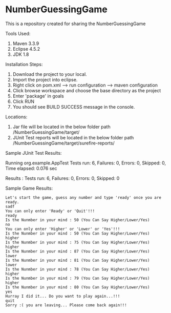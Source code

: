 # NumberGuessingGame

This is a repository created for sharing the NumberGuessingGame

Tools Used:

  1. Maven 3.3.9
  2. Eclipse 4.5.2
  3. JDK 1.8

Installation Steps:

  1. Download the project to your local.
  2. Import the project into eclipse.
  3. Right click on pom.xml --> run configuration --> maven configuration
  4. Click browse workspace and choose the base directory as the project
  5. Enter 'package' in goals
  6. Click RUN
  7. You should see BUILD SUCCESS message in the console.

Locations:

  1. Jar file will be located in the below folder path
      /NumberGuessingGame/target/
  2. JUnit Test reports will be located in the below folder path
      /NumberGuessingGame/target/surefire-reports/

Sample JUnit Test Results:

  Running org.example.AppTest
  Tests run: 6, Failures: 0, Errors: 0, Skipped: 0, Time elapsed: 0.076 sec

  Results :
  Tests run: 6, Failures: 0, Errors: 0, Skipped: 0

Sample Game Results:

    Let's start the game, guess any number and type 'ready' once you are ready.
    sadf
    You can only enter 'Ready' or 'Quit'!!!
    ready
    Is the Nunmber in your mind : 50 (You Can Say Higher/Lower/Yes)
    no
    You can only enter 'Higher' or 'Lower' or 'Yes'!!!
    Is the Nunmber in your mind : 50 (You Can Say Higher/Lower/Yes)
    higher
    Is the Nunmber in your mind : 75 (You Can Say Higher/Lower/Yes)
    higher
    Is the Nunmber in your mind : 87 (You Can Say Higher/Lower/Yes)
    lower
    Is the Nunmber in your mind : 81 (You Can Say Higher/Lower/Yes)
    lower
    Is the Nunmber in your mind : 78 (You Can Say Higher/Lower/Yes)
    higher
    Is the Nunmber in your mind : 79 (You Can Say Higher/Lower/Yes)
    higher
    Is the Nunmber in your mind : 80 (You Can Say Higher/Lower/Yes)
    yes
    Hurray I did it... Do you want to play again...!!!
    quit
    Sorry :( you are leaving... Please come back again!!!
